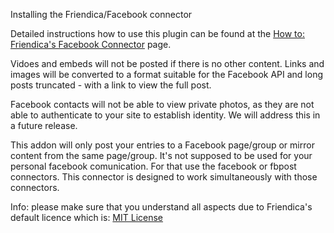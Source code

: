 Installing the Friendica/Facebook connector

Detailed instructions how to use this plugin can be found at
the [How to: Friendica's Facebook Connector](https://github.com/friendica/friendica/wiki/How-to:-Friendica%E2%80%99s-Facebook-connector) page.

Vidoes and embeds will not be posted if there is no other content. Links 
and images will be converted to a format suitable for the Facebook API and 
long posts truncated - with a link to view the full post. 

Facebook contacts will not be able to view private photos, as they are not able to
authenticate to your site to establish identity. We will address this 
in a future release.

This addon will only post your entries to a Facebook page/group or 
mirror content from the same page/group.
It's not supposed to be used for your personal facebook comunication. 
For that use the facebook or fbpost connectors. This connector is 
designed to work simultaneously with those connectors.

Info: please make sure that you understand all aspects due to Friendica's 
default licence which is: [MIT License](https://github.com/friendica/friendica/blob/master/LICENSE)
